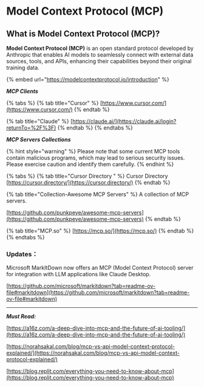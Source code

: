 # Model Context Protocol (MCP)

## What is Model Context Protocol (MCP)?

**Model Context Protocol (MCP)** is an open standard protocol developed by Anthropic that enables AI models to seamlessly connect with external data sources, tools, and APIs, enhancing their capabilities beyond their original training data.

{% embed url="https://modelcontextprotocol.io/introduction" %}

_**MCP Clients**_

{% tabs %}
{% tab title="Cursor" %}
[https://www.cursor.com/](https://www.cursor.com/)
{% endtab %}

{% tab title="Claude" %}
[https://claude.ai/](https://claude.ai/login?returnTo=%2F%3F)
{% endtab %}
{% endtabs %}

_**MCP Servers Collections**_

{% hint style="warning" %}
Please note that some current MCP tools contain malicious programs, which may lead to serious security issues. Please exercise caution and identify them carefully.
{% endhint %}

{% tabs %}
{% tab title="Cursor Directory " %}
Cursor Directory [https://cursor.directory/](https://cursor.directory/)
{% endtab %}

{% tab title="Collection-Awesome MCP Servers" %}
A collection of MCP servers.

[https://github.com/punkpeye/awesome-mcp-servers](https://github.com/punkpeye/awesome-mcp-servers)
{% endtab %}

{% tab title="MCP.so" %}
[https://mcp.so/](https://mcp.so/)
{% endtab %}
{% endtabs %}

### Updates：

Microsoft MarkItDown now offers an MCP (Model Context Protocol) server for integration with LLM applications like Claude Desktop.&#x20;

[https://github.com/microsoft/markitdown?tab=readme-ov-file#markitdown](https://github.com/microsoft/markitdown?tab=readme-ov-file#markitdown)



***

_**Must Read:**_

[https://a16z.com/a-deep-dive-into-mcp-and-the-future-of-ai-tooling/](https://a16z.com/a-deep-dive-into-mcp-and-the-future-of-ai-tooling/)

[https://norahsakal.com/blog/mcp-vs-api-model-context-protocol-explained/](https://norahsakal.com/blog/mcp-vs-api-model-context-protocol-explained/)

[https://blog.replit.com/everything-you-need-to-know-about-mcp](https://blog.replit.com/everything-you-need-to-know-about-mcp)
